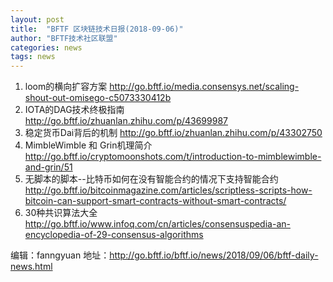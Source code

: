 ```yaml
---
layout: post
title:  "BFTF 区块链技术日报(2018-09-06)"
author: "BFTF技术社区联盟"
categories: news
tags: news
---
```


1. loom的横向扩容方案  <http://go.bftf.io/media.consensys.net/scaling-shout-out-omisego-c5073330412b>
2. IOTA的DAG技术终极指南 <http://go.bftf.io/zhuanlan.zhihu.com/p/43699987>
3. 稳定货币Dai背后的机制 <http://go.bftf.io/zhuanlan.zhihu.com/p/43302750>
4. MimbleWimble 和 Grin机理简介  <http://go.bftf.io/cryptomoonshots.com/t/introduction-to-mimblewimble-and-grin/51>
5. 无脚本的脚本--比特币如何在没有智能合约的情况下支持智能合约 <http://go.bftf.io/bitcoinmagazine.com/articles/scriptless-scripts-how-bitcoin-can-support-smart-contracts-without-smart-contracts/>
6. 30种共识算法大全 <http://go.bftf.io/www.infoq.com/cn/articles/consensuspedia-an-encyclopedia-of-29-consensus-algorithms>

编辑：fanngyuan
地址：<http://go.bftf.io/bftf.io/news/2018/09/06/bftf-daily-news.html>
